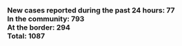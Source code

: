 ### New cases reported during the past 24 hours: 77<br/>In the community: 793<br/>At the border: 294<br/>Total: 1087